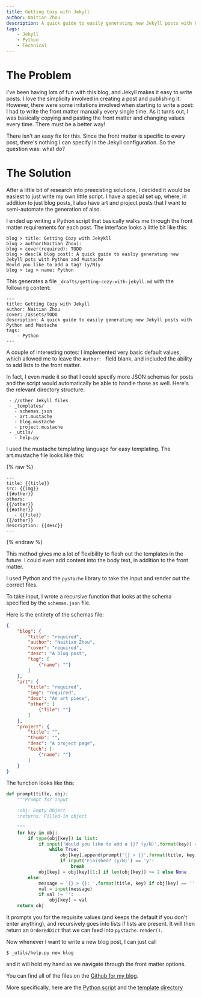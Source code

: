 ```yaml
---
title: Getting Cozy with Jekyll
author: Naitian Zhou
description: A quick guide to easily generating new Jekyll posts with Python and Mustache
tags:
    - Jekyll
    - Python
    - Technical
---
```


# The Problem

I've been having lots of fun with this blog, and Jekyll makes it easy to write
posts. I love the simplicity involved in creating a post and publishing it.
However, there were some irritations involved when starting to write a post: I
had to write the front matter manually every single time. As it turns out, I was
basically copying and pasting the front matter and changing values every time.
There must be a better way!

There isn't an easy fix for this. Since the front matter is specific to every
post, there's nothing I can specify in the Jekyll configuration. So the question
was: what do?

# The Solution

After a little bit of research into preexisting solutions, I decided it would be
easiest to just write my own little script. I have a special set up, where, in
addition to just blog posts, I also have art and project posts that I want to
semi-automate the generation of also.

I ended up writing a Python script that basically walks me through the front
matter requirements for each post. The interface looks a little bit like this:

```
blog > title: Getting Cozy with Jekykll
blog > author(Naitian Zhou):
blog > cover(required): TODO
blog > desc(A blog post): A quick guide to easliy generating new Jekyll psts with Python and Mustache
Would you like to add a tag? (y/N)y
blog > tag > name: Python
```

This generates a file `_drafts/getting-cozy-with-jekyll.md` with the following
content:

```
---
title: Getting Cozy with Jekyll
author: Naitian Zhou
cover: /assets/TODO
description: A quick guide to easily generating new Jekyll posts with Python and Mustache
tags:
    - Python
---
```

A couple of interesting notes: I implemented very basic default values, which
allowed me to leave the `Author: ` field blank, and included the ability to add
lists to the front matter.

In fact, I even made it so that I could specify more JSON schemas for posts and
the script would automatically be able to handle those as well. Here's the
relevant directory structure:

```
 - //other Jekyll files
 - _templates/
   - schemas.json
   - art.mustache
   - blog.mustache
   - project.mustache
 - _utils/
   - help.py
```

I used the mustache templating language for easy templating. The art.mustache
file looks like this:

{% raw %}
```
---
title: {{title}}
src: {{img}}
{{#other}}
others:
{{/other}}
{{#other}}
   - {{file}}
{{/other}}
description: {{desc}}
---
```
{% endraw %}

This method gives me a lot of flexibility to flesh out the templates in the
future. I could even add content into the body text, in addition to the front
matter.

I used Python and the `pystache` library to take the input and render out the
correct files.

To take input, I wrote a recursive function that looks at the schema specified
by the `schemas.json` file.

Here is the entirety of the schemas file:

```json
{
    "blog": {
        "title": "required",
        "author": "Naitian Zhou",
        "cover": "required",
        "desc": "A blog post",
        "tag": [
            {"name": ""}
        ]
    },
    "art": {
        "title": "required",
        "img": "required",
        "desc": "An art piece",
        "other": [
            {"file": ""}
        ]
    },
    "project": {
        "title": "",
        "thumb": "",
        "desc": "A project page",
        "tech": [
            {"name": ""}
        ]
    }    
}
```

The function looks like this:

```python
def prompt(title, obj):
    """Prompt for input

    :obj: Empty Object
    :returns: Filled-in object

    """
    for key in obj:
        if type(obj[key]) is list:
            if input('Would you like to add a {}? (y/N)'.format(key)) == 'y':
                while True:
                    obj[key].append(prompt('{} > {}'.format(title, key), copy.deepcopy(obj[key][0])))
                    if input('Finished? (y/N)') == 'y':
                        break
            obj[key] = obj[key][1:] if len(obj[key]) >= 2 else None
        else:
            message = '{} > {}: '.format(title, key) if obj[key] == '' else '{} > {}({}): '.format(title, key, obj[key])
            val = input(message)
            if val != '':
                obj[key] = val
    return obj
```

It prompts you for the requisite values (and keeps the default if you don't
enter anything), and recursively goes into lists if lists are present. It will
then return an `OrderedDict` that we can feed into `pystache.render()`.

Now whenever I want to write a new blog post, I can just call

```
$ _utils/help.py new blog
```

and it will hold my hand as we navigate through the front matter options.

You can find all of the files on the [Github for my blog](
https://github.com/naitian/PV2).

More specifically, here are the [Python
script](https://github.com/naitian/PV2/blob/master/_util/help.py) and the
[template directory](https://github.com/naitian/PV2/tree/master/_templates)
